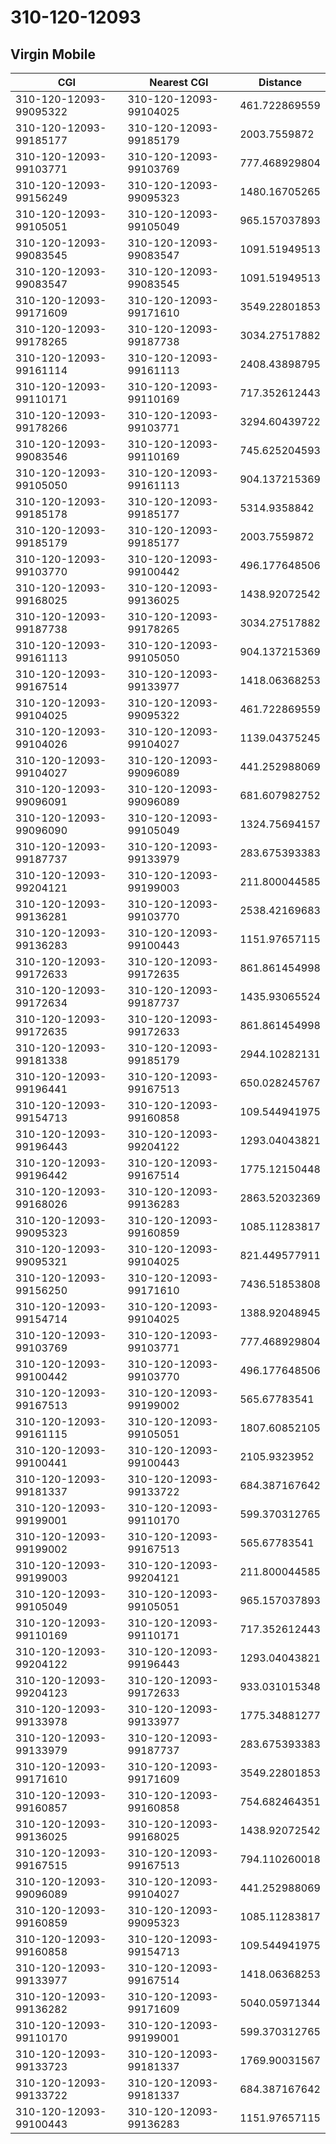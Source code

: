 # 310-120-12093
## Virgin Mobile


| CGI | Nearest CGI | Distance |
|-----|-------------|----------|
| 310-120-12093-99095322 | 310-120-12093-99104025 | 461.722869559 |
| 310-120-12093-99185177 | 310-120-12093-99185179 | 2003.7559872 |
| 310-120-12093-99103771 | 310-120-12093-99103769 | 777.468929804 |
| 310-120-12093-99156249 | 310-120-12093-99095323 | 1480.16705265 |
| 310-120-12093-99105051 | 310-120-12093-99105049 | 965.157037893 |
| 310-120-12093-99083545 | 310-120-12093-99083547 | 1091.51949513 |
| 310-120-12093-99083547 | 310-120-12093-99083545 | 1091.51949513 |
| 310-120-12093-99171609 | 310-120-12093-99171610 | 3549.22801853 |
| 310-120-12093-99178265 | 310-120-12093-99187738 | 3034.27517882 |
| 310-120-12093-99161114 | 310-120-12093-99161113 | 2408.43898795 |
| 310-120-12093-99110171 | 310-120-12093-99110169 | 717.352612443 |
| 310-120-12093-99178266 | 310-120-12093-99103771 | 3294.60439722 |
| 310-120-12093-99083546 | 310-120-12093-99110169 | 745.625204593 |
| 310-120-12093-99105050 | 310-120-12093-99161113 | 904.137215369 |
| 310-120-12093-99185178 | 310-120-12093-99185177 | 5314.9358842 |
| 310-120-12093-99185179 | 310-120-12093-99185177 | 2003.7559872 |
| 310-120-12093-99103770 | 310-120-12093-99100442 | 496.177648506 |
| 310-120-12093-99168025 | 310-120-12093-99136025 | 1438.92072542 |
| 310-120-12093-99187738 | 310-120-12093-99178265 | 3034.27517882 |
| 310-120-12093-99161113 | 310-120-12093-99105050 | 904.137215369 |
| 310-120-12093-99167514 | 310-120-12093-99133977 | 1418.06368253 |
| 310-120-12093-99104025 | 310-120-12093-99095322 | 461.722869559 |
| 310-120-12093-99104026 | 310-120-12093-99104027 | 1139.04375245 |
| 310-120-12093-99104027 | 310-120-12093-99096089 | 441.252988069 |
| 310-120-12093-99096091 | 310-120-12093-99096089 | 681.607982752 |
| 310-120-12093-99096090 | 310-120-12093-99105049 | 1324.75694157 |
| 310-120-12093-99187737 | 310-120-12093-99133979 | 283.675393383 |
| 310-120-12093-99204121 | 310-120-12093-99199003 | 211.800044585 |
| 310-120-12093-99136281 | 310-120-12093-99103770 | 2538.42169683 |
| 310-120-12093-99136283 | 310-120-12093-99100443 | 1151.97657115 |
| 310-120-12093-99172633 | 310-120-12093-99172635 | 861.861454998 |
| 310-120-12093-99172634 | 310-120-12093-99187737 | 1435.93065524 |
| 310-120-12093-99172635 | 310-120-12093-99172633 | 861.861454998 |
| 310-120-12093-99181338 | 310-120-12093-99185179 | 2944.10282131 |
| 310-120-12093-99196441 | 310-120-12093-99167513 | 650.028245767 |
| 310-120-12093-99154713 | 310-120-12093-99160858 | 109.544941975 |
| 310-120-12093-99196443 | 310-120-12093-99204122 | 1293.04043821 |
| 310-120-12093-99196442 | 310-120-12093-99167514 | 1775.12150448 |
| 310-120-12093-99168026 | 310-120-12093-99136283 | 2863.52032369 |
| 310-120-12093-99095323 | 310-120-12093-99160859 | 1085.11283817 |
| 310-120-12093-99095321 | 310-120-12093-99104025 | 821.449577911 |
| 310-120-12093-99156250 | 310-120-12093-99171610 | 7436.51853808 |
| 310-120-12093-99154714 | 310-120-12093-99104025 | 1388.92048945 |
| 310-120-12093-99103769 | 310-120-12093-99103771 | 777.468929804 |
| 310-120-12093-99100442 | 310-120-12093-99103770 | 496.177648506 |
| 310-120-12093-99167513 | 310-120-12093-99199002 | 565.67783541 |
| 310-120-12093-99161115 | 310-120-12093-99105051 | 1807.60852105 |
| 310-120-12093-99100441 | 310-120-12093-99100443 | 2105.9323952 |
| 310-120-12093-99181337 | 310-120-12093-99133722 | 684.387167642 |
| 310-120-12093-99199001 | 310-120-12093-99110170 | 599.370312765 |
| 310-120-12093-99199002 | 310-120-12093-99167513 | 565.67783541 |
| 310-120-12093-99199003 | 310-120-12093-99204121 | 211.800044585 |
| 310-120-12093-99105049 | 310-120-12093-99105051 | 965.157037893 |
| 310-120-12093-99110169 | 310-120-12093-99110171 | 717.352612443 |
| 310-120-12093-99204122 | 310-120-12093-99196443 | 1293.04043821 |
| 310-120-12093-99204123 | 310-120-12093-99172633 | 933.031015348 |
| 310-120-12093-99133978 | 310-120-12093-99133977 | 1775.34881277 |
| 310-120-12093-99133979 | 310-120-12093-99187737 | 283.675393383 |
| 310-120-12093-99171610 | 310-120-12093-99171609 | 3549.22801853 |
| 310-120-12093-99160857 | 310-120-12093-99160858 | 754.682464351 |
| 310-120-12093-99136025 | 310-120-12093-99168025 | 1438.92072542 |
| 310-120-12093-99167515 | 310-120-12093-99167513 | 794.110260018 |
| 310-120-12093-99096089 | 310-120-12093-99104027 | 441.252988069 |
| 310-120-12093-99160859 | 310-120-12093-99095323 | 1085.11283817 |
| 310-120-12093-99160858 | 310-120-12093-99154713 | 109.544941975 |
| 310-120-12093-99133977 | 310-120-12093-99167514 | 1418.06368253 |
| 310-120-12093-99136282 | 310-120-12093-99171609 | 5040.05971344 |
| 310-120-12093-99110170 | 310-120-12093-99199001 | 599.370312765 |
| 310-120-12093-99133723 | 310-120-12093-99181337 | 1769.90031567 |
| 310-120-12093-99133722 | 310-120-12093-99181337 | 684.387167642 |
| 310-120-12093-99100443 | 310-120-12093-99136283 | 1151.97657115 |
